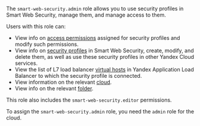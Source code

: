 The `smart-web-security.admin` role allows you to use security profiles in Smart Web Security, manage them, and manage access to them.

Users with this role can:
* View info on [access permissions](../../iam/concepts/access-control/index.md) assigned for security profiles and modify such permissions.
* View info on [security profiles](../../smartwebsecurity/concepts/profiles.md) in Smart Web Security, create, modify, and delete them, as well as use these security profiles in other Yandex Cloud services.
* View the list of L7 load balancer [virtual hosts](../../application-load-balancer/concepts/http-router.md#virtual-host) in Yandex Application Load Balancer to which the security profile is connected.
* View information on the relevant [cloud](../../resource-manager/concepts/resources-hierarchy.md#cloud).
* View info on the relevant [folder](../../resource-manager/concepts/resources-hierarchy.md#folder).

This role also includes the `smart-web-security.editor` permissions.

To assign the `smart-web-security.admin` role, you need the `admin` role for the cloud.